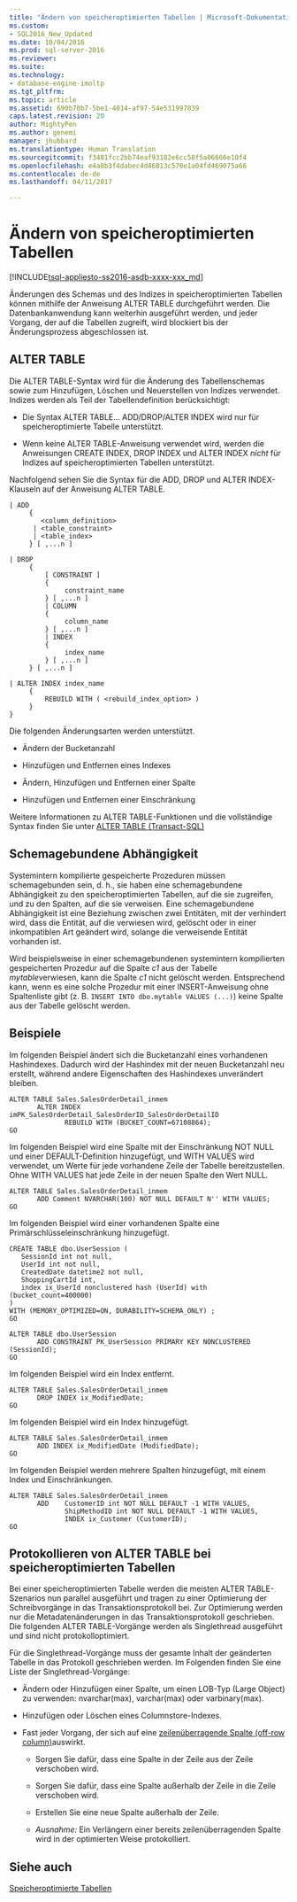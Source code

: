 ```yaml
---
title: "Ändern von speicheroptimierten Tabellen | Microsoft-Dokumentation"
ms.custom:
- SQL2016_New_Updated
ms.date: 10/04/2016
ms.prod: sql-server-2016
ms.reviewer: 
ms.suite: 
ms.technology:
- database-engine-imoltp
ms.tgt_pltfrm: 
ms.topic: article
ms.assetid: 690b70b7-5be1-4014-af97-54e531997839
caps.latest.revision: 20
author: MightyPen
ms.author: genemi
manager: jhubbard
ms.translationtype: Human Translation
ms.sourcegitcommit: f3481fcc2bb74eaf93182e6cc58f5a06666e10f4
ms.openlocfilehash: e4a8b3f4dabec4d46813c570e1a04fd469075a66
ms.contentlocale: de-de
ms.lasthandoff: 04/11/2017

---
```

# <a name="altering-memory-optimized-tables"></a>Ändern von speicheroptimierten Tabellen
[!INCLUDE[tsql-appliesto-ss2016-asdb-xxxx-xxx_md](../../includes/tsql-appliesto-ss2016-asdb-xxxx-xxx-md.md)]

  Änderungen des Schemas und des Indizes in speicheroptimierten Tabellen können mithilfe der Anweisung ALTER TABLE durchgeführt werden. Die Datenbankanwendung kann weiterhin ausgeführt werden, und jeder Vorgang, der auf die Tabellen zugreift, wird blockiert bis der Änderungsprozess abgeschlossen ist.  
  
## <a name="alter-table"></a>ALTER TABLE  
 
Die ALTER TABLE-Syntax wird für die Änderung des Tabellenschemas sowie zum Hinzufügen, Löschen und Neuerstellen von Indizes verwendet. Indizes werden als Teil der Tabellendefinition berücksichtigt:  
  
-   Die Syntax ALTER TABLE... ADD/DROP/ALTER INDEX wird nur für speicheroptimierte Tabelle unterstützt.  
  
-   Wenn keine ALTER TABLE-Anweisung verwendet wird, werden die Anweisungen CREATE INDEX, DROP INDEX und ALTER INDEX *nicht* für Indizes auf speicheroptimierten Tabellen unterstützt.  
  
 Nachfolgend sehen Sie die Syntax für die ADD, DROP und ALTER INDEX-Klauseln auf der Anweisung ALTER TABLE.  
  
```
| ADD   
     {   
        <column_definition>  
      | <table_constraint>  
      | <table_index>    
     } [ ,...n ]  
  
| DROP   
     {  
         [ CONSTRAINT ]   
         {   
              constraint_name   
         } [ ,...n ]  
         | COLUMN   
         {  
              column_name   
         } [ ,...n ]  
         | INDEX   
         {  
              index_name   
         } [ ,...n ]  
     } [ ,...n ]  
  
| ALTER INDEX index_name  
     {   
         REBUILD WITH ( <rebuild_index_option> )     
     }  
}  
```  
  
 Die folgenden Änderungsarten werden unterstützt.  
  
-   Ändern der Bucketanzahl  
  
-   Hinzufügen und Entfernen eines Indexes  
  
-   Ändern, Hinzufügen und Entfernen einer Spalte  
  
-   Hinzufügen und Entfernen einer Einschränkung  
  
 Weitere Informationen zu ALTER TABLE-Funktionen und die vollständige Syntax finden Sie unter [ALTER TABLE &#40;Transact-SQL&#41;](../../t-sql/statements/alter-table-transact-sql.md)  
  
## <a name="schema-bound-dependency"></a>Schemagebundene Abhängigkeit  
 Systemintern kompilierte gespeicherte Prozeduren müssen schemagebunden sein, d. h., sie haben eine schemagebundene Abhängigkeit zu den speicheroptimierten Tabellen, auf die sie zugreifen, und zu den Spalten, auf die sie verweisen. Eine schemagebundene Abhängigkeit ist eine Beziehung zwischen zwei Entitäten, mit der verhindert wird, dass die Entität, auf die verwiesen wird, gelöscht oder in einer inkompatiblen Art geändert wird, solange die verweisende Entität vorhanden ist.  
  
 Wird beispielsweise in einer schemagebundenen systemintern kompilierten gespeicherten Prozedur auf die Spalte *c1* aus der Tabelle *mytable*verwiesen, kann die Spalte *c1* nicht gelöscht werden. Entsprechend kann, wenn es eine solche Prozedur mit einer INSERT-Anweisung ohne Spaltenliste gibt (z. B. `INSERT INTO dbo.mytable VALUES (...)`) keine Spalte aus der Tabelle gelöscht werden.  
  
## <a name="examples"></a>Beispiele  
 Im folgenden Beispiel ändert sich die Bucketanzahl eines vorhandenen Hashindexes. Dadurch wird der Hashindex mit der neuen Bucketanzahl neu erstellt, während andere Eigenschaften des Hashindexes unverändert bleiben.  
  
```tsql
ALTER TABLE Sales.SalesOrderDetail_inmem   
       ALTER INDEX imPK_SalesOrderDetail_SalesOrderID_SalesOrderDetailID  
              REBUILD WITH (BUCKET_COUNT=67108864);  
GO
```
  
 Im folgenden Beispiel wird eine Spalte mit der Einschränkung NOT NULL und einer DEFAULT-Definition hinzugefügt, und WITH VALUES wird verwendet, um Werte für jede vorhandene Zeile der Tabelle bereitzustellen. Ohne WITH VALUES hat jede Zeile in der neuen Spalte den Wert NULL.  
  
```tsql  
ALTER TABLE Sales.SalesOrderDetail_inmem  
       ADD Comment NVARCHAR(100) NOT NULL DEFAULT N'' WITH VALUES;  
GO
```  
  
 Im folgenden Beispiel wird einer vorhandenen Spalte eine Primärschlüsseleinschränkung hinzugefügt.  
  
```tsql
CREATE TABLE dbo.UserSession (   
   SessionId int not null,   
   UserId int not null,   
   CreatedDate datetime2 not null,   
   ShoppingCartId int,   
   index ix_UserId nonclustered hash (UserId) with (bucket_count=400000)   
)   
WITH (MEMORY_OPTIMIZED=ON, DURABILITY=SCHEMA_ONLY) ;  
GO  
  
ALTER TABLE dbo.UserSession  
       ADD CONSTRAINT PK_UserSession PRIMARY KEY NONCLUSTERED (SessionId);  
GO
```  
  
 Im folgenden Beispiel wird ein Index entfernt.  
  
```tsql
ALTER TABLE Sales.SalesOrderDetail_inmem  
       DROP INDEX ix_ModifiedDate;  
GO
```  
  
 Im folgenden Beispiel wird ein Index hinzugefügt.  
  
```tsql  
ALTER TABLE Sales.SalesOrderDetail_inmem  
       ADD INDEX ix_ModifiedDate (ModifiedDate);  
GO  
```  
  
 Im folgenden Beispiel werden mehrere Spalten hinzugefügt, mit einem Index und Einschränkungen.  
  
```tsql
ALTER TABLE Sales.SalesOrderDetail_inmem  
       ADD    CustomerID int NOT NULL DEFAULT -1 WITH VALUES,  
              ShipMethodID int NOT NULL DEFAULT -1 WITH VALUES,  
              INDEX ix_Customer (CustomerID);  
GO  
```


<a name="logging-of-alter-table-on-memory-optimized-tables-124"></a>

## <a name="logging-of-alter-table-on-memory-optimized-tables"></a>Protokollieren von ALTER TABLE bei speicheroptimierten Tabellen


Bei einer speicheroptimierten Tabelle werden die meisten ALTER TABLE-Szenarios nun parallel ausgeführt und tragen zu einer Optimierung der Schreibvorgänge in das Transaktionsprotokoll bei. Zur Optimierung werden nur die Metadatenänderungen in das Transaktionsprotokoll geschrieben. Die folgenden ALTER TABLE-Vorgänge werden als Singlethread ausgeführt und sind nicht protokolloptimiert.

Für die Singlethread-Vorgänge muss der gesamte Inhalt der geänderten Tabelle in das Protokoll geschrieben werden. Im Folgenden finden Sie eine Liste der Singlethread-Vorgänge:

- Ändern oder Hinzufügen einer Spalte, um einen LOB-Typ (Large Object) zu verwenden: nvarchar(max), varchar(max) oder varbinary(max).

- Hinzufügen oder Löschen eines Columnstore-Indexes.

- Fast jeder Vorgang, der sich auf eine [zeilenüberragende Spalte (off-row column)](../../relational-databases/in-memory-oltp/supported-data-types-for-in-memory-oltp.md)auswirkt.

    - Sorgen Sie dafür, dass eine Spalte in der Zeile aus der Zeile verschoben wird.

    - Sorgen Sie dafür, dass eine Spalte außerhalb der Zeile in die Zeile verschoben wird.

    - Erstellen Sie eine neue Spalte außerhalb der Zeile.

    - *Ausnahme:* Ein Verlängern einer bereits zeilenüberragenden Spalte wird in der optimierten Weise protokolliert.


## <a name="see-also"></a>Siehe auch  

[Speicheroptimierte Tabellen](../../relational-databases/in-memory-oltp/memory-optimized-tables.md)  
  


